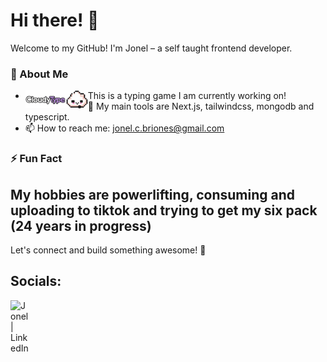 # Hi there! 👋  

Welcome to my GitHub! I'm Jonel – a self taught frontend developer.  

### 🚀 About Me  
-  This is a typing game I am currently working on! <a href="https://cloudytype.vercel.app/" rel="nofollow" target="_blank"><img align="left" alt="CloudyType" width="100px" src="https://github.com/JonelBriones/typing-game/blob/4c3d4f5d3524a98daa15731fefc09f26ccaa9e56/client/public/assets/logo-transparent-purple-theme.png" style="max-width: 100%;"></a>
- 🌱 My main tools are Next.js, tailwindcss, mongodb and typescript.   
- 📫 How to reach me: jonel.c.briones@gmail.com 

### ⚡ Fun Fact  
My hobbies are powerlifting, consuming and uploading to tiktok and trying to get my six pack (24 years in progress)
---
Let's connect and build something awesome! 🚀  




## **Socials:**
<a href="https://www.linkedin.com/in/jonel-briones-64bb8521b" rel="nofollow" target="_blank"><img align="left" alt="Jonel | LinkedIn" width="32px" src="https://user-images.githubusercontent.com/90445143/230379438-6243006a-2981-4e90-9968-457c9f20e026.png" style="max-width: 100%;"></a>


